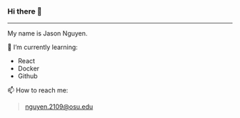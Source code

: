 ### Hi there 👋

---

My name is Jason Nguyen.

🌱 I’m currently learning:

- React
- Docker
- Github

📫 How to reach me: 

> nguyen.2109@osu.edu

<!--
**JasonNguyen2109/JasonNguyen2109** is a ✨ _special_ ✨ repository because its `README.md` (this file) appears on your GitHub profile.

Here are some ideas to get you started:

- 🔭 I’m currently working on ...
- 🌱 I’m currently learning ...
- 👯 I’m looking to collaborate on ...
- 🤔 I’m looking for help with ...
- 💬 Ask me about ...
- 📫 How to reach me: ...
- 😄 Pronouns: ...
- ⚡ Fun fact: ...
-->
